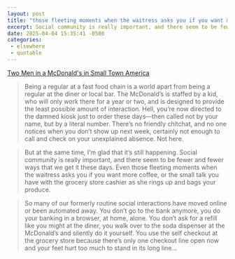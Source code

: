 ```yaml
---
layout: post
title: "those fleeting moments when the waitress asks you if you want more coffee"
excerpt: Social community is really important, and there seem to be fewer and fewer ways that we get it these days. Even those fleeting moments when the waitress asks you if you want more coffee...So many of our formerly routine social interactions have moved online or been automated away.
date: 2025-04-04 15:35:41 -0500
categories: 
 - elsewhere
 - quotable
---
```


[Two Men in a McDonald's in Small Town America](https://rscottjones.com/two-men-in-a-mcdonalds-in-small-town-america/)

> Being a regular at a fast food chain is a world apart from being a regular at the diner or local bar. The McDonald’s is staffed by a kid, who will only work there for a year or two, and is designed to provide the least possible amount of interaction. Hell, you’re now directed to the damned kiosk just to order these days—then called not by your name, but by a literal  number. There’s no friendly chitchat, and no one notices when you don’t show up next week, certainly not enough to call and check on your unexplained absence. Not here.

> But at the same time, I’m glad that it’s still happening. Social community is really important, and there seem to be fewer and fewer ways that we get it these days. Even those fleeting moments when the waitress asks you if you want more coffee, or the small talk you have with the grocery store cashier as she rings up and bags your produce.

> So many of our formerly routine social interactions have moved online or been automated away. You don’t go to the bank anymore, you do your banking in a browser, at home, alone. You don’t ask for a refill like you might at the diner, you walk over to the soda dispenser at the McDonald’s and silently do it yourself. You use the self checkout at the grocery store because there’s only one checkout line open now and your feet hurt too much to stand in its long line...
